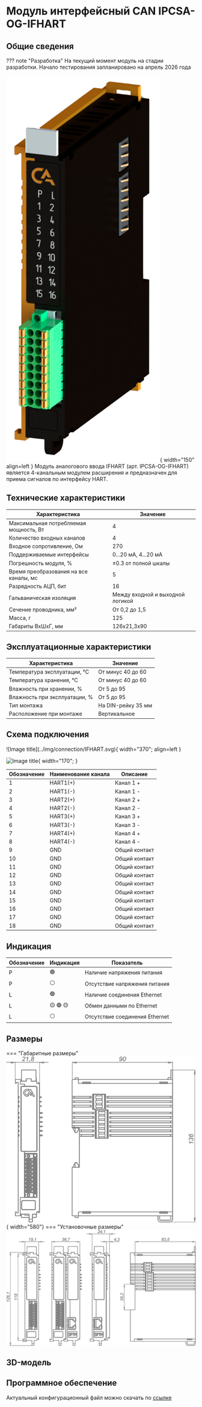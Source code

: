 # Модуль интерфейсный CAN IPCSA-OG-IFHART

## Общие сведения

??? note "Разработка"
    На текущий момент модуль на стадии разработки. Начало тестирования запланировано на апрель 2026 года
<div class="grid cards" markdown>

![Image title](../img/modules/IFHART.png){ width="150" align=left  }
Модуль аналогового ввода IFHART (арт. IPCSA-OG-IFHART) является 4-канальным модулем расширения и предназначен для приема сигналов по интерфейсу HART.
</div>
 
## Технические характеристики 
| Характеристика                          | Значение                          |
|-----------------------------------------|-----------------------------------|
| Максимальная потребляемая мощность, Вт  | 4                                 |
| Количество входных каналов              | 4                                 |
| Входное сопротивление, Ом               | 270                               |
| Поддерживаемые интерфейсы               | 0...20 мА, 4...20 мА              |
| Погрешность модуля, %                   | ±0.3 от полной шкалы              |
| Время преобразования на все каналы, мс  | 5                                 |
| Разрядность АЦП, бит                    | 16                                |
| Гальваническая изоляция                 | Между входной и выходной логикой  |
| Сечение проводника, мм²                 | От 0,2 до 1,5                     |
| Масса, г                                | 125                               |
| Габариты ВхШхГ, мм                      | 126х21,3х90                       |

## Эксплуатационные характеристики
| Характеристика                   | Значение           |
| -------------------------------- | -                  |
| Температура эксплуатации, °С     | От минус 40 до 60  |
| Температура хранения, °С         | От минус 40 до 60  |
| Влажность при хранении, %	       | От 5 до 95         |
| Влажность при эксплуатации, %    | От 5 до 95         |
| Тип монтажа                      | На DIN-рейку 35 мм |
| Расположение при монтаже         | Вертикальное       |

## Схема подключения

<div class="grid cards" markdown>
![Image title](../img/connection/IFHART.svg){ width="370"; align=left  }

![Image title](../img/connection/connector_18pin.png){ width="170";  }
</div>

| Обозначение | Наименование канала | Описание      |
|-------------|---------------------|---------------|
| 1           | HART1(+)            | Канал 1 +     |
| 2           | HART1(-)            | Канал 1 -     |
| 3           | HART2(+)            | Канал 2 +     |
| 4           | HART2(-)            | Канал 2 -     |
| 5           | HART3(+)            | Канал 3 +     |
| 6           | HART3(-)            | Канал 3 -     |
| 7           | HART4(+)            | Канал 4 +     |
| 8           | HART4(-)            | Канал 4 -     |
| 9           | GND                 | Общий контакт |
| 10          | GND                 | Общий контакт |
| 11          | GND                 | Общий контакт |
| 12          | GND                 | Общий контакт |
| 13          | GND                 | Общий контакт |
| 14          | GND                 | Общий контакт |
| 15          | GND                 | Общий контакт |
| 16          | GND                 | Общий контакт |
| 17          | GND                 | Общий контакт |
| 18          | GND                 | Общий контакт |

## Индикация
| Обозначение | Индикация | Показатель |
|------------------|----------------------|---------------------------------------|
| P | :green_circle:| Наличие напряжения питания |
| P | :white_circle:| Отсутствие напряжения питания |
| L | :green_circle:| Наличие соединения Ethernet |
| L | :yellow_circle: :green_circle: :yellow_circle: | Обмен данными по Ethernet |
| L | :white_circle:| Отсутствие соединения Ethernet|

## Размеры
=== "Габаритные размеры" 
    ![Image title](../img/dimensions/overall_dimensions_extensions.png){ width="580"}
=== "Установочные размеры"
    ![alt text](../img/dimensions/installation_dimensions.png) 

## 3D-модель
<model-viewer src="https://xn--j1abl.online//img/3d/DI.glb"
alt="3D Model"
auto-rotate
camera-controls
poster="https://xn--j1abl.online//img/3d/posterDI.webp"
camera-orbit="160deg 75deg 348m"
field-of-view="30deg"
exposure="0.5"
style="width: 100%; height: 500px;">
</model-viewer>

## Программное обеспечение
Актуальный конфигурационный файл можно скачать по 
<a href="../../downloads/IPCSA_OG.xml" download>ссылке</a>